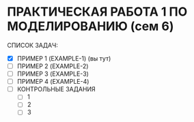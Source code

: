 # ПРАКТИЧЕСКАЯ РАБОТА 1 ПО МОДЕЛИРОВАНИЮ (сем 6)
СПИСОК ЗАДАЧ:
- [x] ПРИМЕР 1 (EXAMPLE-1) (вы тут)
- [ ] ПРИМЕР 2 (EXAMPLE-2)
- [ ] ПРИМЕР 3 (EXAMPLE-3)
- [ ] ПРИМЕР 4 (EXAMPLE-4)
- [ ] КОНТРОЛЬНЫЕ ЗАДАНИЯ
	- [ ] 1
	- [ ] 2
	- [ ] 3 
